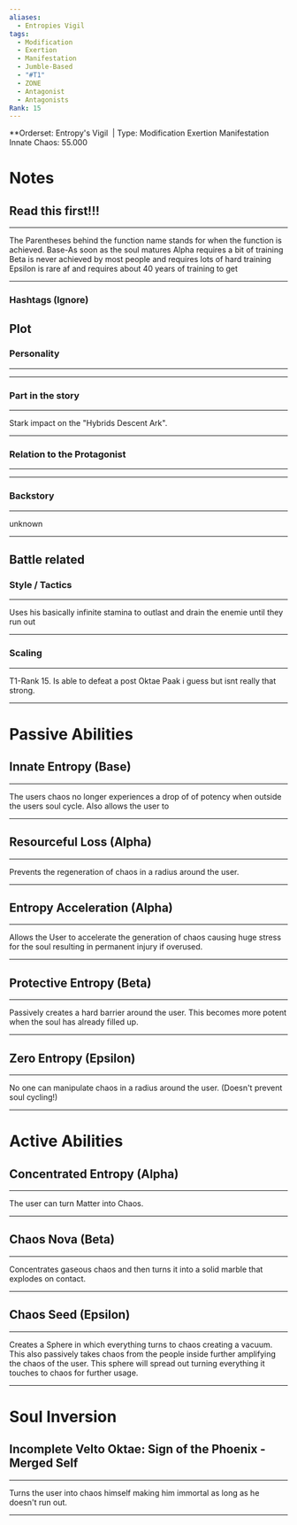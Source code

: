 ```yaml
---
aliases:
  - Entropies Vigil
tags:
  - Modification
  - Exertion
  - Manifestation
  - Jumble-Based
  - "#T1"
  - ZONE
  - Antagonist
  - Antagonists
Rank: 15
---
```

**Orderset: Entropy's Vigil  | Type: Modification Exertion Manifestation 
Innate Chaos: 55.000

  

# Notes

## Read this first!!!

___
The Parentheses behind the function name stands for when the function is achieved.
Base-As soon as the soul matures
Alpha requires a bit of training 
Beta is never achieved by most people and requires lots of hard training
Epsilon is rare af and requires about 40 years of training to get
___
### Hashtags (Ignore)

  

  

## Plot
### Personality
___

___
### Part in the story
___
Stark impact on the "Hybrids Descent Ark".
___

### Relation to the Protagonist
___

___
### Backstory
___
unknown
___

## Battle related
### Style / Tactics

___
Uses his basically infinite stamina to outlast and drain the enemie until they run out

___
### Scaling 
___
T1-Rank 15. Is able to defeat a post Oktae Paak i guess but isnt really that strong.
___

# Passive Abilities

## Innate Entropy (Base) 
___
The users chaos no longer experiences a drop of of potency when outside the users soul cycle. 
Also allows the user to
___
## Resourceful Loss (Alpha)
___
Prevents the regeneration of chaos in a radius around the user.
___
## Entropy Acceleration (Alpha)
___
Allows the User to accelerate the generation of chaos causing huge stress for the soul resulting in permanent injury if overused.
___
## Protective Entropy (Beta)
___
Passively creates a hard barrier around the user. This becomes more potent when the soul has already filled up.
___
## Zero Entropy (Epsilon)
___
No one can manipulate chaos in a radius around the user. (Doesn't prevent soul cycling!)
___

# Active Abilities

## Concentrated Entropy (Alpha)
___
The user can turn Matter into Chaos.
______________________________________________________________________
## Chaos Nova (Beta)
___
Concentrates gaseous chaos and then turns it into a solid marble that explodes on contact.
___
## Chaos Seed (Epsilon)
___
Creates a Sphere in which everything turns to chaos creating a vacuum. This also passively takes chaos from the people inside further amplifying the chaos of the user.
This sphere will spread out turning everything it touches to chaos for further usage.
___

# Soul Inversion

## Incomplete Velto Oktae: Sign of the Phoenix - Merged Self
___
Turns the user into chaos himself making him immortal as long as he doesn't run out.
___
